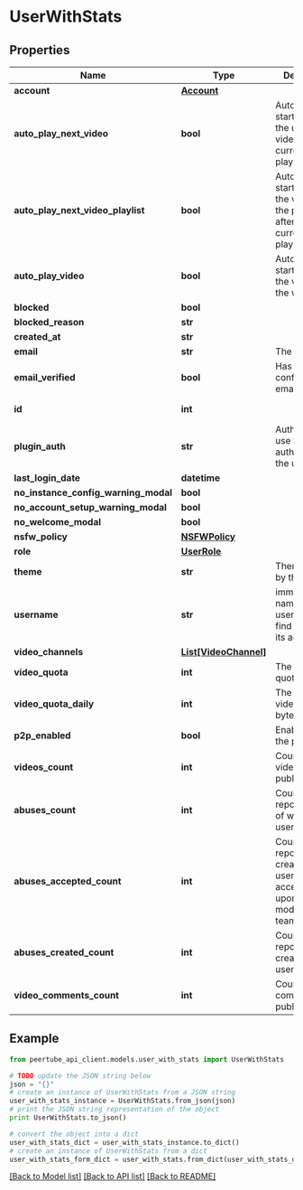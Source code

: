 # UserWithStats


## Properties
Name | Type | Description | Notes
------------ | ------------- | ------------- | -------------
**account** | [**Account**](Account.md) |  | [optional] 
**auto_play_next_video** | **bool** | Automatically start playing the upcoming video after the currently playing video | [optional] 
**auto_play_next_video_playlist** | **bool** | Automatically start playing the video on the playlist after the currently playing video | [optional] 
**auto_play_video** | **bool** | Automatically start playing the video on the watch page | [optional] 
**blocked** | **bool** |  | [optional] 
**blocked_reason** | **str** |  | [optional] 
**created_at** | **str** |  | [optional] 
**email** | **str** | The user email | [optional] 
**email_verified** | **bool** | Has the user confirmed their email address? | [optional] 
**id** | **int** |  | [optional] [readonly] 
**plugin_auth** | **str** | Auth plugin to use to authenticate the user | [optional] 
**last_login_date** | **datetime** |  | [optional] 
**no_instance_config_warning_modal** | **bool** |  | [optional] 
**no_account_setup_warning_modal** | **bool** |  | [optional] 
**no_welcome_modal** | **bool** |  | [optional] 
**nsfw_policy** | [**NSFWPolicy**](NSFWPolicy.md) |  | [optional] 
**role** | [**UserRole**](UserRole.md) |  | [optional] 
**theme** | **str** | Theme enabled by this user | [optional] 
**username** | **str** | immutable name of the user, used to find or mention its actor | [optional] 
**video_channels** | [**List[VideoChannel]**](VideoChannel.md) |  | [optional] 
**video_quota** | **int** | The user video quota in bytes | [optional] 
**video_quota_daily** | **int** | The user daily video quota in bytes | [optional] 
**p2p_enabled** | **bool** | Enable P2P in the player | [optional] 
**videos_count** | **int** | Count of videos published | [optional] 
**abuses_count** | **int** | Count of reports/abuses of which the user is a target | [optional] 
**abuses_accepted_count** | **int** | Count of reports/abuses created by the user and accepted/acted upon by the moderation team | [optional] 
**abuses_created_count** | **int** | Count of reports/abuses created by the user | [optional] 
**video_comments_count** | **int** | Count of comments published | [optional] 

## Example

```python
from peertube_api_client.models.user_with_stats import UserWithStats

# TODO update the JSON string below
json = "{}"
# create an instance of UserWithStats from a JSON string
user_with_stats_instance = UserWithStats.from_json(json)
# print the JSON string representation of the object
print UserWithStats.to_json()

# convert the object into a dict
user_with_stats_dict = user_with_stats_instance.to_dict()
# create an instance of UserWithStats from a dict
user_with_stats_form_dict = user_with_stats.from_dict(user_with_stats_dict)
```
[[Back to Model list]](../README.md#documentation-for-models) [[Back to API list]](../README.md#documentation-for-api-endpoints) [[Back to README]](../README.md)


